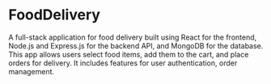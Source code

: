 # FoodDelivery
A full-stack application for food delivery built using React for the frontend, Node.js and Express.js for the backend API, and MongoDB for the database. This app allows users select food items, add them to the cart, and place orders for delivery. It includes features for user authentication, order management.
